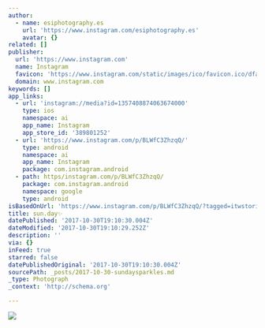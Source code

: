 ```yaml
---
author:
  - name: esiphotography.es
    url: 'https://www.instagram.com/esiphotography.es'
    avatar: {}
related: []
publisher:
  url: 'https://www.instagram.com'
  name: Instagram
  favicon: 'https://www.instagram.com/static/images/ico/favicon.ico/dfa85bb1fd63.ico'
  domain: www.instagram.com
keywords: []
app_links:
  - url: 'instagram://media?id=1357408874063674000'
    type: ios
    namespace: ai
    app_name: Instagram
    app_store_id: '389801252'
  - url: 'https://www.instagram.com/p/BLWfC3ZhzqQ/'
    type: android
    namespace: ai
    app_name: Instagram
    package: com.instagram.android
  - path: https/instagram.com/p/BLWfC3ZhzqQ/
    package: com.instagram.android
    namespace: google
    type: android
isBasedOnUrl: 'https://www.instagram.com/p/BLWfC3ZhzqQ/?tagged=itwstories'
title: sun.day✨
datePublished: '2017-10-30T19:10:30.004Z'
dateModified: '2017-10-30T19:10:29.252Z'
description: ''
via: {}
inFeed: true
starred: false
datePublishedOriginal: '2017-10-30T19:10:30.004Z'
sourcePath: _posts/2017-10-30-sundaysparkles.md
_type: Photograph
_context: 'http://schema.org'

---
```

![](https://imgflo.herokuapp.com/graph/2b2431f8e7ba7b0/f9485388ebfe819d336953083804eaa9/croprotate.jpg?cropheight=729&cropwidth=1080&degrees=0&input=https%3A%2F%2Fscontent-iad3-1.cdninstagram.com%2Ft51.2885-15%2Fs1080x1080%2Fe15%2Ffr%2F14487421_1813286248883035_8904816889490833408_n.jpg&x=0&y=177)